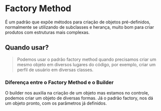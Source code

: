 # Factory Method

É um padrão que expõe métodos para criação de objetos pré-definidos, normalmente se utilizando de subclasses e herança, muito bom para criar produtos com estruturas mais complexas.

## Quando usar?

> Podemos usar o padrão factory method quando precisamos criar um mesmo objeto em diversos lugares do código, por exemplo, criar um perfil de usuário em diversas classes.

### Diferença entre o Factory Method e o Builder

O builder nos auxilia na criação de um objeto mas estamos no controle, podemos criar um objeto de diversas formas. Já o padrão factory, nos dá um objeto pronto, com os parâmetros já definidos.
